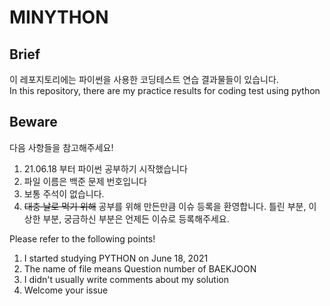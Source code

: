 # MINYTHON  
## Brief  
이 레포지토리에는 파이썬을 사용한 코딩테스트 연습 결과물들이 있습니다.  
In this repository, there are my practice results for coding test using python  

## Beware  
다음 사항들을 참고해주세요!  
1. 21.06.18 부터 파이썬 공부하기 시작했습니다
2. 파일 이름은 백준 문제 번호입니다
3. 보통 주석이 없습니다.
4. ~~대충 날로 먹기 위해~~ 공부를 위해 만든만큼 이슈 등록을 환영합니다. 틀린 부분, 이상한 부분, 궁금하신 부분은 언제든 이슈로 등록해주세요.  

Please refer to the following points!   
1. I started studying PYTHON on June 18, 2021
2. The name of file means Question number of BAEKJOON
3. I didn't usually write comments about my solution
4. Welcome your issue